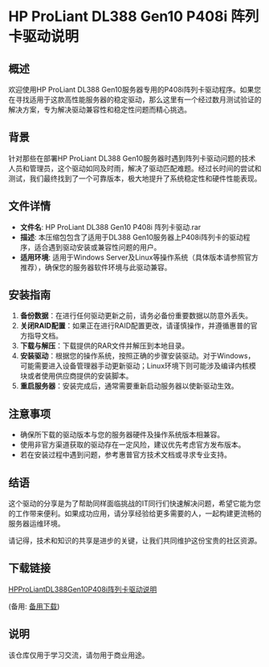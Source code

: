 # HP ProLiant DL388 Gen10 P408i 阵列卡驱动说明

## 概述

欢迎使用HP ProLiant DL388 Gen10服务器专用的P408i阵列卡驱动程序。如果您在寻找适用于这款高性能服务器的稳定驱动，那么这里有一个经过数月测试验证的解决方案，专为解决驱动兼容性和稳定性问题而精心挑选。

## 背景

针对那些在部署HP ProLiant DL388 Gen10服务器时遇到阵列卡驱动问题的技术人员和管理员，这个驱动如同及时雨，解决了驱动匹配难题。经过长时间的尝试和测试，我们最终找到了一个可靠版本，极大地提升了系统稳定性和硬件性能表现。

## 文件详情

- **文件名**: HP ProLiant DL388 Gen10 P408i 阵列卡驱动.rar
- **描述**: 本压缩包包含了适用于DL388 Gen10服务器上P408i阵列卡的驱动程序，适合遇到驱动安装或兼容性问题的用户。
- **适用环境**: 适用于Windows Server及Linux等操作系统（具体版本请参照官方推荐），确保您的服务器软件环境与此驱动兼容。

## 安装指南

1. **备份数据**：在进行任何驱动更新之前，请务必备份重要数据以防意外丢失。
2. **关闭RAID配置**：如果正在进行RAID配置更改，请谨慎操作，并遵循惠普的官方指导文档。
3. **下载与解压**：下载提供的RAR文件并解压到本地目录。
4. **安装驱动**：根据您的操作系统，按照正确的步骤安装驱动。对于Windows，可能需要进入设备管理器手动更新驱动；Linux环境下则可能涉及编译内核模块或者使用供应商提供的安装脚本。
5. **重启服务器**：安装完成后，通常需要重新启动服务器以使新驱动生效。

## 注意事项

- 确保所下载的驱动版本与您的服务器硬件及操作系统版本相兼容。
- 使用非官方渠道获取的驱动存在一定风险，建议优先考虑官方发布版本。
- 若在安装过程中遇到问题，参考惠普官方技术文档或寻求专业支持。

## 结语

这个驱动的分享是为了帮助同样面临挑战的IT同行们快速解决问题，希望它能为您的工作带来便利。如果成功应用，请分享经验给更多需要的人，一起构建更流畅的服务器运维环境。

请记得，技术和知识的共享是进步的关键，让我们共同维护这份宝贵的社区资源。

## 下载链接
[HPProLiantDL388Gen10P408i阵列卡驱动说明](https://pan.quark.cn/s/d327aad55c0f) 

(备用: [备用下载](https://pan.baidu.com/s/1CxW3JZmzSie3-IyKDgkqvw?pwd=1234))

## 说明

该仓库仅用于学习交流，请勿用于商业用途。
